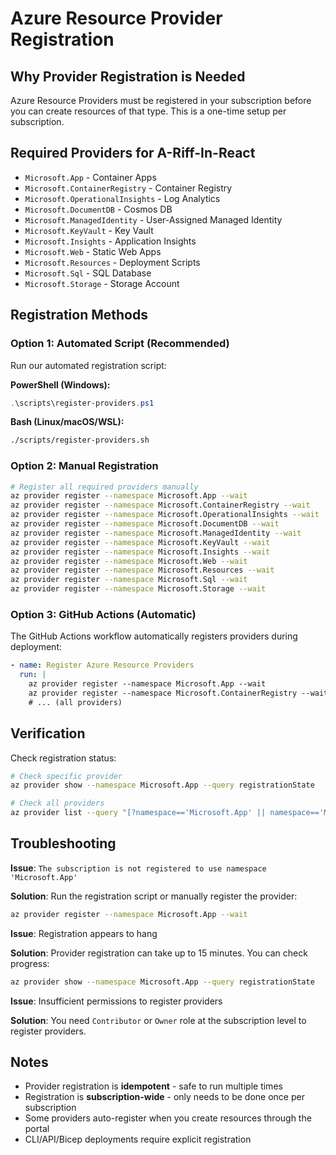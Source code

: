 # Azure Resource Provider Registration

## Why Provider Registration is Needed

Azure Resource Providers must be registered in your subscription before you can create resources of that type. This is a one-time setup per subscription.

## Required Providers for A-Riff-In-React

- `Microsoft.App` - Container Apps
- `Microsoft.ContainerRegistry` - Container Registry
- `Microsoft.OperationalInsights` - Log Analytics
- `Microsoft.DocumentDB` - Cosmos DB
- `Microsoft.ManagedIdentity` - User-Assigned Managed Identity
- `Microsoft.KeyVault` - Key Vault
- `Microsoft.Insights` - Application Insights
- `Microsoft.Web` - Static Web Apps
- `Microsoft.Resources` - Deployment Scripts
- `Microsoft.Sql` - SQL Database
- `Microsoft.Storage` - Storage Account

## Registration Methods

### Option 1: Automated Script (Recommended)

Run our automated registration script:

**PowerShell (Windows):**
```powershell
.\scripts\register-providers.ps1
```

**Bash (Linux/macOS/WSL):**
```bash
./scripts/register-providers.sh
```

### Option 2: Manual Registration

```bash
# Register all required providers manually
az provider register --namespace Microsoft.App --wait
az provider register --namespace Microsoft.ContainerRegistry --wait
az provider register --namespace Microsoft.OperationalInsights --wait
az provider register --namespace Microsoft.DocumentDB --wait
az provider register --namespace Microsoft.ManagedIdentity --wait
az provider register --namespace Microsoft.KeyVault --wait
az provider register --namespace Microsoft.Insights --wait
az provider register --namespace Microsoft.Web --wait
az provider register --namespace Microsoft.Resources --wait
az provider register --namespace Microsoft.Sql --wait
az provider register --namespace Microsoft.Storage --wait
```

### Option 3: GitHub Actions (Automatic)

The GitHub Actions workflow automatically registers providers during deployment:

```yaml
- name: Register Azure Resource Providers
  run: |
    az provider register --namespace Microsoft.App --wait
    az provider register --namespace Microsoft.ContainerRegistry --wait
    # ... (all providers)
```

## Verification

Check registration status:

```bash
# Check specific provider
az provider show --namespace Microsoft.App --query registrationState

# Check all providers
az provider list --query "[?namespace=='Microsoft.App' || namespace=='Microsoft.ContainerRegistry'].{Namespace:namespace, RegistrationState:registrationState}" --output table
```

## Troubleshooting

**Issue**: `The subscription is not registered to use namespace 'Microsoft.App'`

**Solution**: Run the registration script or manually register the provider:
```bash
az provider register --namespace Microsoft.App --wait
```

**Issue**: Registration appears to hang

**Solution**: Provider registration can take up to 15 minutes. You can check progress:
```bash
az provider show --namespace Microsoft.App --query registrationState
```

**Issue**: Insufficient permissions to register providers

**Solution**: You need `Contributor` or `Owner` role at the subscription level to register providers.

## Notes

- Provider registration is **idempotent** - safe to run multiple times
- Registration is **subscription-wide** - only needs to be done once per subscription
- Some providers auto-register when you create resources through the portal
- CLI/API/Bicep deployments require explicit registration
